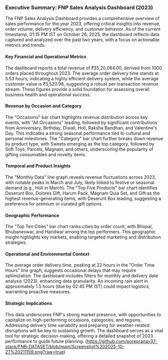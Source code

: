 ### Executive Summary: FNP Sales Analysis Dashboard (2023)

The FNP Sales Analysis Dashboard provides a comprehensive overview of sales performance for the year 2023, offering critical insights into revenue, order volume, delivery efficiency, and customer behavior. As of the current timestamp, 01:15 PM IST on October 26, 2025, the dashboard reflects data captured and analyzed over the past two years, with a focus on actionable metrics and trends.

#### Key Financial and Operational Metrics
The dashboard reports a total revenue of ₹35,20,084.00, derived from 1000 orders placed throughout 2023. The average order delivery time stands at 5.53 hours, indicating a highly efficient delivery system, while the average customer value is ₹3,520.98, suggesting a robust per-transaction revenue stream. These figures provide a solid foundation for assessing overall business health and operational success.

#### Revenue by Occasion and Category
The "Occasions" bar chart highlights revenue distribution across key events, with "All Occasions" leading, followed by significant contributions from Anniversary, Birthday, Diwali, Holi, Raksha Bandhan, and Valentine's Day. This indicates a strong seasonal performance tied to cultural and personal milestones. The "Category" bar chart further breaks down revenue by product type, with Sweets emerging as the top category, followed by Soft Toys, Parcels, Magnam, and others, underscoring the popularity of gifting consumables and novelty items.

#### Temporal and Product Insights
The "Monthly Data" line graph reveals revenue fluctuations across 2023, with notable peaks in March and July, likely linked to festive or seasonal demand (e.g., Holi in March). The "Top Five Products" bar chart identifies Deserunt Box, Dolores Gift, Harum Pack, Magnam Quia Set, and Gift as the highest revenue-generating items, with Deserunt Box leading, suggesting a preference for premium or curated gift options.

#### Geographic Performance
The "Top Ten Cities" bar chart ranks cities by order count, with Bhopal, Bhubaneswar, and Haridwar among the top performers. This geographic insight highlights key markets, enabling targeted marketing and distribution strategies.

#### Operational and Environmental Context
The average order delivery time, peaking at 22 hours in the "Order Time Hours" line graph, suggests occasional delays that may require optimization. The dashboard includes filters for monthly and delivery date analysis (2023), enhancing data granularity. An incoming rain alert in approximately 1.5 hours (due by 02:45 PM IST) could impact logistics, warranting proactive measures.

#### Strategic Implications
This data underscores FNP's strong market presence, with opportunities to capitalize on high-performing occasions, categories, and regions. Addressing delivery time variability and preparing for weather-related disruptions will be key to sustaining growth. The dashboard serves as a vital tool for strategic decision-making, offering a detailed snapshot of 2023 performance to guide future planning.
(https://github.com/porepranay37-stack/FNB-DATASET/blob/main/Screenshot%202025-10-27%20211159.png?raw=true)
